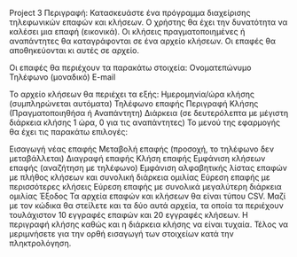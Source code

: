 Project 3
Περιγραφή:
Κατασκευάστε ένα πρόγραμμα διαχείρισης τηλεφωνικών επαφών και κλήσεων. Ο χρήστης θα έχει την δυνατότητα να καλέσει μια επαφή (εικονικά). Οι κλήσεις πραγματοποιημένες ή αναπάντητες θα καταγράφονται σε ένα αρχείο κλήσεων. Οι επαφές θα αποθηκεύονται κι αυτές σε αρχείο.

Οι επαφές θα περιέχουν τα παρακάτω στοιχεία:
Ονοματεπώνυμο
Τηλέφωνο (μοναδικό)
E-mail

Το αρχείο κλήσεων θα περιέχει τα εξής:
Ημερομηνία/ώρα κλήσης (συμπληρώνεται αυτόματα)
Τηλέφωνο επαφής
Περιγραφή Κλήσης (Πραγματοποιηθήσα ή Αναπάντητη)
Διάρκεια (σε δευτερόλεπτα με μέγιστη διάρκεια κλήσης 1 ώρα, 0 για τις αναπάντητες)
Το μενού της εφαρμογής θα έχει τις παρακάτω επιλογές:

Εισαγωγή νέας επαφής
Μεταβολή επαφής (προσοχή, το τηλέφωνο δεν μεταβάλλεται)
Διαγραφή επαφής
Κλήση επαφής
Εμφάνιση κλήσεων επαφής (αναζήτηση με τηλέφωνο)
Εμφάνιση αλφαβητικής λίστας επαφών με πλήθος κλήσεων και συνολική διάρκεια ομιλίας
Εύρεση επαφής με περισσότερες κλήσεις
Εύρεση επαφής με συνολικά μεγαλύτερη διάρκεια ομιλίας
Έξοδος
Τα αρχεία επαφών και κλήσεων θα είναι τύπου CSV. Μαζί με τον κώδικα θα στείλετε και τα δύο αυτά αρχεία, τα οποία τα περιέχουν τουλάχιστον 10 εγγραφές επαφών και 20 εγγραφές κλήσεων. Η περιγραφή κλήσης καθώς και η διάρκεια κλήσης να είναι τυχαία. Τέλος να μεριμνήσετε για την ορθή εισαγωγή των στοιχείων κατά την πληκτρολόγηση.

